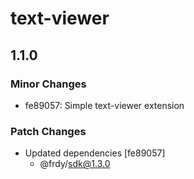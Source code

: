 # text-viewer

## 1.1.0

### Minor Changes

- fe89057: Simple text-viewer extension

### Patch Changes

- Updated dependencies [fe89057]
  - @frdy/sdk@1.3.0
